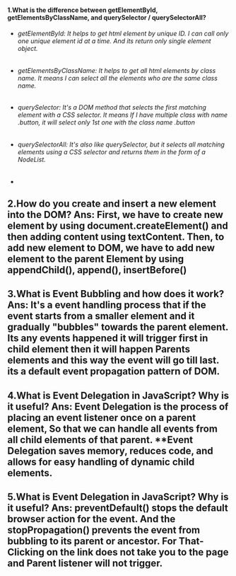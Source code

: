 #### **1.What is the difference between getElementById, getElementsByClassName, and querySelector / querySelectorAll?**

* ###### getElementById: It helps to get html element by unique ID. I can call only one unique element id at a time. And its return only single element object.
* ###### getElementsByClassName: It helps to get all html elements by class name. It means I can select all the elements who are the same class name.
* ###### querySelector: It's a DOM method that selects the first matching element with a CSS selector. It means If I have multiple class with name .button, it will select only 1st one with the class name .button
* ###### querySelectorAll: It's also like querySelector, but it selects all matching elements using a CSS selector and returns them in the form of a NodeList.
* 

**2.How do you create and insert a new element into the DOM?**
Ans: First, we have to create new element by using document.createElement() and then adding content using textContent. Then, to add new element to DOM, we have to add new element to the parent Element by using appendChild(), append(), insertBefore()
---



**3.What is Event Bubbling and how does it work?**
Ans: It's a event handling process that if the event starts from a smaller element and it gradually "bubbles" towards the parent element. Its any events happened it will trigger first in child element then it will happen Parents elements and this way the event will go till last. its a default event propagation pattern of DOM.
---



**4.What is Event Delegation in JavaScript? Why is it useful?**
Ans: Event Delegation is the process of placing an event listener once on a parent element, So that we can handle all events from all child elements of that parent.
\*\*Event Delegation saves memory, reduces code, and allows for easy handling of dynamic child elements.
---



**5.What is Event Delegation in JavaScript? Why is it useful?**
Ans: preventDefault() stops the default browser action for the event. And the stopPropagation() prevents the event from bubbling to its parent or ancestor.
For That- Clicking on the link does not take you to the page and Parent listener will not trigger.
---

